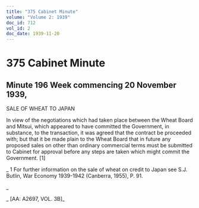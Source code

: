 ```yaml
---
title: "375 Cabinet Minute"
volume: "Volume 2: 1939"
doc_id: 712
vol_id: 2
doc_date: 1939-11-20
---
```


# 375 Cabinet Minute

## Minute 196 Week commencing 20 November 1939,

SALE OF WHEAT TO JAPAN

In view of the negotiations which had taken place between the Wheat Board and Mitsui, which appeared to have committed the Government, in substance, to the transaction, it was agreed that the contract be proceeded with; but that it be made plain to the Wheat Board that in future any proposed sales on other than ordinary commercial terms must be submitted to Cabinet for approval before any steps are taken which might commit the Government. [1]

_ 1 For further information on the sale of wheat on credit to Japan see S.J. Butlin, War Economy 1939-1942 (Canberra, 1955), P. 91.

_

_ [AA: A2697, VOL. 3B]_
